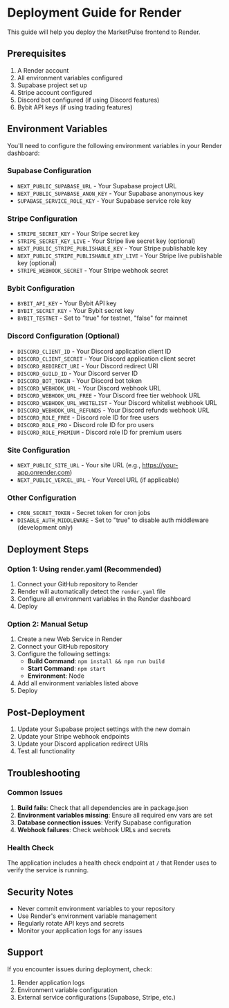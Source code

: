 # Deployment Guide for Render

This guide will help you deploy the MarketPulse frontend to Render.

## Prerequisites

1. A Render account
2. All environment variables configured
3. Supabase project set up
4. Stripe account configured
5. Discord bot configured (if using Discord features)
6. Bybit API keys (if using trading features)

## Environment Variables

You'll need to configure the following environment variables in your Render dashboard:

### Supabase Configuration

- `NEXT_PUBLIC_SUPABASE_URL` - Your Supabase project URL
- `NEXT_PUBLIC_SUPABASE_ANON_KEY` - Your Supabase anonymous key
- `SUPABASE_SERVICE_ROLE_KEY` - Your Supabase service role key

### Stripe Configuration

- `STRIPE_SECRET_KEY` - Your Stripe secret key
- `STRIPE_SECRET_KEY_LIVE` - Your Stripe live secret key (optional)
- `NEXT_PUBLIC_STRIPE_PUBLISHABLE_KEY` - Your Stripe publishable key
- `NEXT_PUBLIC_STRIPE_PUBLISHABLE_KEY_LIVE` - Your Stripe live publishable key (optional)
- `STRIPE_WEBHOOK_SECRET` - Your Stripe webhook secret

### Bybit Configuration

- `BYBIT_API_KEY` - Your Bybit API key
- `BYBIT_SECRET_KEY` - Your Bybit secret key
- `BYBIT_TESTNET` - Set to "true" for testnet, "false" for mainnet

### Discord Configuration (Optional)

- `DISCORD_CLIENT_ID` - Your Discord application client ID
- `DISCORD_CLIENT_SECRET` - Your Discord application client secret
- `DISCORD_REDIRECT_URI` - Your Discord redirect URI
- `DISCORD_GUILD_ID` - Your Discord server ID
- `DISCORD_BOT_TOKEN` - Your Discord bot token
- `DISCORD_WEBHOOK_URL` - Your Discord webhook URL
- `DISCORD_WEBHOOK_URL_FREE` - Your Discord free tier webhook URL
- `DISCORD_WEBHOOK_URL_WHITELIST` - Your Discord whitelist webhook URL
- `DISCORD_WEBHOOK_URL_REFUNDS` - Your Discord refunds webhook URL
- `DISCORD_ROLE_FREE` - Discord role ID for free users
- `DISCORD_ROLE_PRO` - Discord role ID for pro users
- `DISCORD_ROLE_PREMIUM` - Discord role ID for premium users

### Site Configuration

- `NEXT_PUBLIC_SITE_URL` - Your site URL (e.g., https://your-app.onrender.com)
- `NEXT_PUBLIC_VERCEL_URL` - Your Vercel URL (if applicable)

### Other Configuration

- `CRON_SECRET_TOKEN` - Secret token for cron jobs
- `DISABLE_AUTH_MIDDLEWARE` - Set to "true" to disable auth middleware (development only)

## Deployment Steps

### Option 1: Using render.yaml (Recommended)

1. Connect your GitHub repository to Render
2. Render will automatically detect the `render.yaml` file
3. Configure all environment variables in the Render dashboard
4. Deploy

### Option 2: Manual Setup

1. Create a new Web Service in Render
2. Connect your GitHub repository
3. Configure the following settings:
   - **Build Command**: `npm install && npm run build`
   - **Start Command**: `npm start`
   - **Environment**: Node
4. Add all environment variables listed above
5. Deploy

## Post-Deployment

1. Update your Supabase project settings with the new domain
2. Update your Stripe webhook endpoints
3. Update your Discord application redirect URIs
4. Test all functionality

## Troubleshooting

### Common Issues

1. **Build fails**: Check that all dependencies are in package.json
2. **Environment variables missing**: Ensure all required env vars are set
3. **Database connection issues**: Verify Supabase configuration
4. **Webhook failures**: Check webhook URLs and secrets

### Health Check

The application includes a health check endpoint at `/` that Render uses to verify the service is running.

## Security Notes

- Never commit environment variables to your repository
- Use Render's environment variable management
- Regularly rotate API keys and secrets
- Monitor your application logs for any issues

## Support

If you encounter issues during deployment, check:

1. Render application logs
2. Environment variable configuration
3. External service configurations (Supabase, Stripe, etc.)

